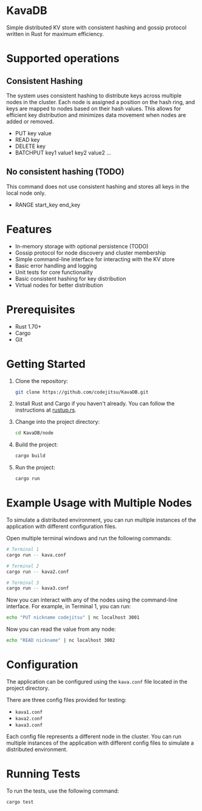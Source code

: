 # KavaDB
Simple distributed KV store with consistent hashing and gossip protocol written in Rust for maximum efficiency.

# Supported operations

## Consistent Hashing

The system uses consistent hashing to distribute keys across multiple nodes in the cluster. Each node is assigned a position on the hash ring, and keys are mapped to nodes based on their hash values. This allows for efficient key distribution and minimizes data movement when nodes are added or removed.

- PUT key value
- READ key
- DELETE key
- BATCHPUT key1 value1 key2 value2 ...

## No consistent hashing (TODO)

This command does not use consistent hashing and stores all keys in the local node only.

- RANGE start_key end_key

# Features
- In-memory storage with optional persistence (TODO)
- Gossip protocol for node discovery and cluster membership
- Simple command-line interface for interacting with the KV store
- Basic error handling and logging
- Unit tests for core functionality
- Basic consistent hashing for key distribution
- Virtual nodes for better distribution

# Prerequisites
- Rust 1.70+
- Cargo
- Git

# Getting Started
1. Clone the repository:
   ```bash
   git clone https://github.com/codejitsu/KavaDB.git
   ```
2. Install Rust and Cargo if you haven't already. You can follow the instructions at [rustup.rs](https://rustup.rs/).

3. Change into the project directory:
   ```bash
   cd KavaDB/node
   ```
4. Build the project:
   ```bash
   cargo build
   ```
5. Run the project:
   ```bash
   cargo run
   ```

# Example Usage with Multiple Nodes
To simulate a distributed environment, you can run multiple instances of the application with different configuration files.

Open multiple terminal windows and run the following commands:
```bash
# Terminal 1
cargo run -- kava.conf

# Terminal 2
cargo run -- kava2.conf

# Terminal 3
cargo run -- kava3.conf
```

Now you can interact with any of the nodes using the command-line interface. For example, in Terminal 1, you can run:
```bash
echo "PUT nickname codejitsu" | nc localhost 3001
```

Now you can read the value from any node:
```bash
echo "READ nickname" | nc localhost 3002
```

# Configuration
The application can be configured using the `kava.conf` file located in the project directory.

There are three config files provided for testing:
- `kava1.conf`
- `kava2.conf`
- `kava3.conf`

Each config file represents a different node in the cluster. You can run multiple instances of the application with different config files to simulate a distributed environment.

# Running Tests
To run the tests, use the following command:
```bash
cargo test
```